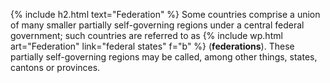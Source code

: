 {% include h2.html text="Federation" %} 
Some countries comprise a union of many smaller partially self-governing regions under a central federal government; such countries are referred to as {% include wp.html art="Federation" link="federal states" f="b" %} (**federations**). These partially self-governing regions may be called, among other things, states, cantons or provinces. 
